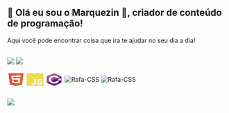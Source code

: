 ## 👋 Olá eu sou o Marquezin 🚀, criador de conteúdo de programação!

Aqui você pode encontrar coisa que ira te ajudar no seu dia a dia!

<div style="display: inline_block"><br>
<img src="https://github-readme-stats.vercel.app/api?username=Marquezin&show_icons=true&theme=dark" />
<img src="https://github-readme-stats.vercel.app/api/top-langs/?username=Marquezin&hide_progress=true&theme=dark" />
  
<div style="display: inline_block"><br>
    <img align="center" alt="Rafa-HTML" height="30" width="40" src="https://raw.githubusercontent.com/devicons/devicon/master/icons/html5/html5-original.svg">
  <img align="center" alt="Rafa-Js" height="30" width="40" src="https://raw.githubusercontent.com/devicons/devicon/master/icons/javascript/javascript-plain.svg">
  <img align="center" alt="Rafa-CSS" height="30" width="40" src="https://raw.githubusercontent.com/devicons/devicon/master/icons/csharp/csharp-original.svg">
<img align="center" alt="Rafa-CSS" height="30" width="40" src="https://upload.wikimedia.org/wikipedia/commons/thumb/2/27/PHP-logo.svg/2560px-PHP-logo.svg.png">
<img align="center" alt="Rafa-CSS" height="30" width="40" src="https://static-00.iconduck.com/assets.00/node-js-icon-227x256-913nazt0.png">
</div>
  
  ##
 
<div> 
  
   <a href="https://instagram.com/notmarquezin" target="_blank"><img src="https://img.shields.io/badge/-Instagram-%23E4405F?style=for-the-badge&logo=instagram&logoColor=white" target="_blank"></a>
  </div>
